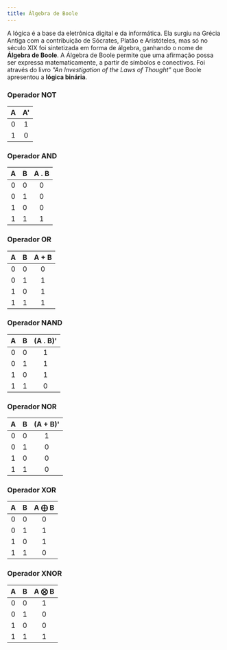 ```yaml
---
title: Álgebra de Boole
---
```


A lógica é a base da eletrônica digital e da informática. Ela surgiu na Grécia Antiga com a contribuição de Sócrates, Platão e Aristóteles, mas só no século XIX foi sintetizada em forma de álgebra, ganhando o nome de **Álgebra de Boole**. A Álgebra de Boole permite que uma afirmação possa ser expressa matematicamente, a partir de símbolos e conectivos. Foi através do livro *"An Investigation of the Laws of Thought"* que Boole apresentou a **lógica binária**.

### Operador NOT
**A** | **A'**  |
:---: | :---:|
0 | 1 |
1 | 0 |

### Operador AND
**A** | **B** | **A . B**  |
:---: | :---:| :---: |
0 | 0 | 0 |
0 | 1 | 0 |
1 | 0 | 0 |
1 | 1 | 1 |

### Operador OR
**A** | **B** | **A + B**  |
:---: | :---:| :---: |
0 | 0 | 0 |
0 | 1 | 1 |
1 | 0 | 1 |
1 | 1 | 1 |

### Operador NAND
**A** | **B** | **(A . B)'**  |
:---: | :---:| :---: |
0 | 0 | 1 |
0 | 1 | 1 |
1 | 0 | 1 |
1 | 1 | 0 |

### Operador NOR
**A** | **B** | **(A + B)'**  |
:---: | :---:| :---: |
0 | 0 | 1 |
0 | 1 | 0 |
1 | 0 | 0 |
1 | 1 | 0 |

### Operador XOR
**A** | **B** | **A ⨁ B**  |
:---: | :---:| :---: |
0 | 0 | 0 |
0 | 1 | 1 |
1 | 0 | 1 |
1 | 1 | 0 |

### Operador XNOR
**A** | **B** | **A ⨂ B**  |
:---: | :---:| :---: |
0 | 0 | 1 |
0 | 1 | 0 |
1 | 0 | 0 |
1 | 1 | 1 |